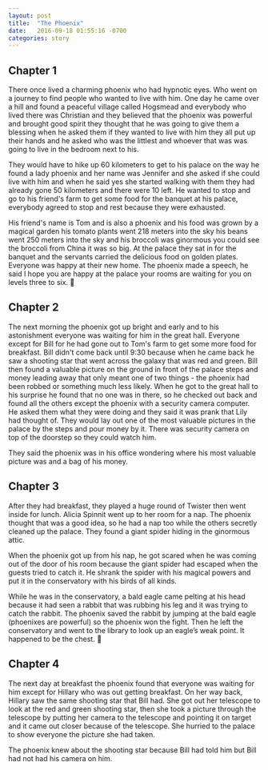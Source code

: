 ```yaml
---
layout: post
title:  "The Phoenix"
date:   2016-09-18 01:55:16 -0700
categories: story
---
```


## Chapter 1
There once lived a charming phoenix who had hypnotic eyes. Who went on a journey to find people who wanted to live with him. One day he came over a hill and found a peaceful village called Hogsmead and everybody who lived there was Christian and they believed that the phoenix was powerful and brought good spirit they thought that he was going to give them a blessing when he asked them if they wanted to live with him they all put up their hands and he asked who was the littlest and whoever that was was going to live in the bedroom next to his.

They would have to hike up 60 kilometers to get to his palace on the way he found a lady phoenix and her name was Jennifer and she asked if she could live with him and when he said yes she started walking with them they had already gone 50 kilometers and there were 10 left. He wanted to stop and go to his friend's farm to get some food for the banquet at his palace, everybody agreed to stop and rest because they were exhausted.

His friend's name is Tom and is also a phoenix and his food was grown by a magical garden his tomato plants went 218 meters into the sky his beans went 250 meters into the sky and his broccoli was ginormous you could see the broccoli from China it was so big. At the palace they sat in for the banquet and the servants carried the delicious food on golden plates. Everyone was happy at their new home. The phoenix made a speech, he said I hope you are happy at the palace your rooms are waiting for you on levels three to six.

## Chapter 2
The next morning the phoenix got up bright and early and to his astonishment everyone was waiting for him in the great hall. Everyone except for Bill for he had gone out to Tom's farm to get some more food for breakfast. Bill didn't come back until 9:30 because when he came back he saw a shooting star that went across the galaxy that was red and green. Bill then found a valuable picture on the ground in front of the palace steps and money leading away that only meant one of two things - the phoenix had been robbed or something much less likely. When he got to the great hall to his surprise he found that no one was in there, so he checked out back and found all the others except the phoenix with a security camera computer. He asked them what they were doing and they said it was prank that Lily had thought of. They would lay out one of the most valuable pictures in the palace by the steps and pour money by it. There was security camera on top of the doorstep so they could watch him.

They said the phoenix was in his office wondering where his most valuable picture was and a bag of his money.

## Chapter 3
After they had breakfast, they played a huge round of Twister then went inside for lunch. Alicia Spinnit went up to her room for a nap. The phoenix thought that was a good idea, so he had a nap too while the others secretly cleaned up the palace. They found a giant spider hiding in the ginormous attic.

When the phoenix got up from his nap, he got scared when he was coming out of the door of his room because the giant spider had escaped when the guests tried to catch it. He shrank the spider with his magical powers and put it in the conservatory with his birds of all kinds.

While he was in the conservatory, a bald eagle came pelting at his head because it had seen a rabbit that was rubbing his leg and it was trying to catch the rabbit. The phoenix saved the rabbit by jumping at the bald eagle (phoenixes are powerful) so the phoenix won the fight. Then he left the conservatory and went to the library to look up an eagle’s weak point. It happened to be the chest.

## Chapter 4
The next day at breakfast the phoenix found that everyone was waiting for him except for Hillary who was out getting breakfast. On her way back, Hillary saw the same shooting star that Bill had. She got out her telescope to look at the red and green shooting star, then she took a picture through the telescope by putting her camera to the telescope and pointing it on target and it came out closer because of the telescope. She hurried to the palace to show everyone the picture she had taken.

The phoenix knew about the shooting star because Bill had told him but Bill had not had his camera on him.
